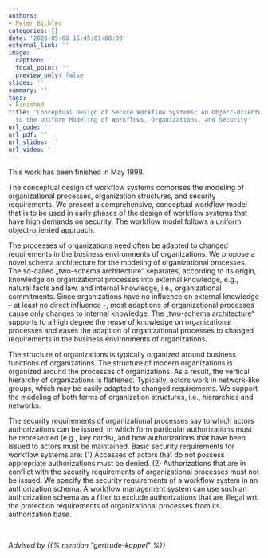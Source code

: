 ```yaml
---
authors:
- Peter Bichler
categories: []
date: '2020-05-08 15:45:01+00:00'
external_link: ''
image:
  caption: ''
  focal_point: ''
  preview_only: false
slides: ''
summary: ''
tags:
- Finished
title: 'Conceptual Design of Secure Workflow Systems: An Object-Oriented Approach
  to the Uniform Modeling of Workflows, Organizations, and Security'
url_code: ''
url_pdf: ''
url_slides: ''
url_video: ''
---
```


This work has been finished in May 1998.

The conceptual design of workflow systems comprises the modeling of organizational processes, organization structures, and security requirements. We present a comprehensive, conceptual workflow model that is to be used in early phases of the design of workflow systems that have high demands on security. The workflow model follows a uniform object-oriented approach.

The processes of organizations need often be adapted to changed requirements in the business environments of organizations. We propose a novel schema architecture for the modeling of organizational processes. The so-called „two-schema architecture“ separates, according to its origin, knowledge on organizational processes into external knowledge, e.g., natural facts and law, and internal knowledge, i.e., organizational commitments. Since organizations have no influence on external knowledge – at least no direct influence -, most adaptions of organizational processes cause only changes to internal knowledge. The „two-schema architecture“ supports to a high degree the reuse of knowledge on organizational processes and eases the adaption of organizational processes to changed requirements in the business environments of organizations.

The structure of organizations is typically organized around business functions of organizations. The structure of modern organizations is organized around the processes of organizations. As a result, the vertical hierarchy of organizations is flattened. Typically, actors work in network-like groups, which may be easily adapted to changed requirements. We support the modeling of both forms of organization structures, i.e., hierarchies and networks.

The security requirements of organizational processes say to which actors authorizations can be issued, in which form particular authorizations must be represented (e.g., key cards), and how authorizations that have been issued to actors must be maintained. Basic security requirements for workflow systems are: (1) Accesses of actors that do not possess appropriate authorizations must be denied. (2) Authorizations that are in conflict with the security requirements of organizational processes must not be issued. We specify the security requirements of a workflow system in an authorization schema. A workflow management system can use such an authorization schema as a filter to exclude authorizations that are illegal wrt. the protection requirements of organizational processes from its authorization base.

&nbsp;

*Advised by {{% mention "gertrude-kappel" %}}*